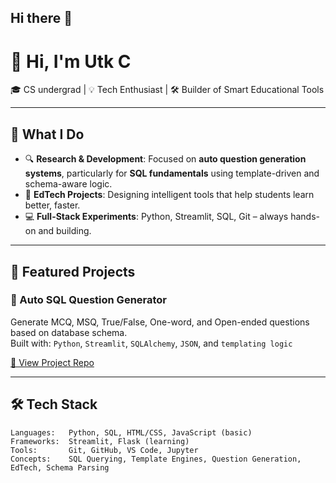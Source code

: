 ## Hi there 👋

<!--
**Utkarsha-Chauhan/Utkarsha-Chauhan** is a ✨ _special_ ✨ repository because its `README.md` (this file) appears on your GitHub profile.

Here are some ideas to get you started:

- 🔭 I’m currently working on ...
- 🌱 I’m currently learning ...
- 👯 I’m looking to collaborate on ...
- 🤔 I’m looking for help with ...
- 💬 Ask me about ...
- 📫 How to reach me: ...
- 😄 Pronouns: ...
- ⚡ Fun fact: ...
-->

# 👋 Hi, I'm Utk C

🎓 CS undergrad | 💡 Tech Enthusiast | 🛠️ Builder of Smart Educational Tools

---

## 🚀 What I Do

- 🔍 **Research & Development**: Focused on **auto question generation systems**, particularly for **SQL fundamentals** using template-driven and schema-aware logic.
- 🧠 **EdTech Projects**: Designing intelligent tools that help students learn better, faster.
- 💻 **Full-Stack Experiments**: Python, Streamlit, SQL, Git – always hands-on and building.

---

## 📌 Featured Projects

### 🔹 Auto SQL Question Generator
Generate MCQ, MSQ, True/False, One-word, and Open-ended questions based on database schema.  
Built with: `Python`, `Streamlit`, `SQLAlchemy`, `JSON`, and `templating logic`

[🔗 View Project Repo](https://github.com/yourusername/sql-question-generator)

---

## 🛠️ Tech Stack

```text
Languages:   Python, SQL, HTML/CSS, JavaScript (basic)
Frameworks:  Streamlit, Flask (learning)
Tools:       Git, GitHub, VS Code, Jupyter
Concepts:    SQL Querying, Template Engines, Question Generation, EdTech, Schema Parsing


